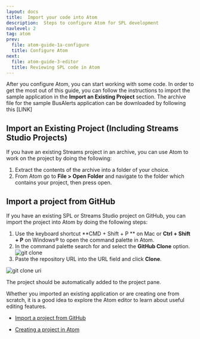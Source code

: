 ```yaml
---
layout: docs
title:  Import your code into Atom
description:  Steps to configure Atom for SPL development
navlevel: 2
tag: atom
prev:
  file: atom-guide-1a-configure
  title: Configure Atom
next:
  file: atom-guide-3-editor
  title: Reviewing SPL code in Atom
---
```


After you configure Atom, you can start working with some code. In order to get the most out of this guide, you can follow the instructions to import the sample application in the **Import an Existing Project** section. The archive file for the sample BusAlerts application can be downloaded by following this \[LINK\]

Import an Existing Project (Including Streams Studio Projects)
--------------------------

If you have an existing Streams project in an archive, you can use Atom to work on the project by doing the following:

1. Extract the contents of the archive into a folder of your choice.
2. From Atom go to **File > Open Folder** and navigate to the folder which contains your project, then press open.

Import a project from GitHub
----------------------------
If you have an existing SPL or Streams Studio project on GitHub, you can import the project into Atom by doing the following steps:
1. Use the keyboard shortcut **CMD + Shift + P ** on Mac or **Ctrl + Shift + P** on Windows&reg; to open the command palette in Atom.
2. In the command palette search for and select the **GitHub Clone** option.
    ![git clone](/streamsx.documentation/images/atom/jpg/githubclone.jpg)
3. Paste the repository URL into the URL field and click **Clone**.

 ![git clone uri](/streamsx.documentation/images/atom/jpg/github-clone-uri.jpg)

The project should be automatically added to the project pane.


Whether you imported an existing application or are creating one from
scratch, it is a good idea to explore the Atom editor to learn about
useful editing features.
- [Import a project from GitHub](/streamsx.documentation/docs/spl/atom/atom-guide-2-import-code/#import-a-project-from-github)

- [Creating a project in Atom](/streamsx.documentation/docs/spl/atom/atom-guide-2-import-code/#creating-a-new-project)
